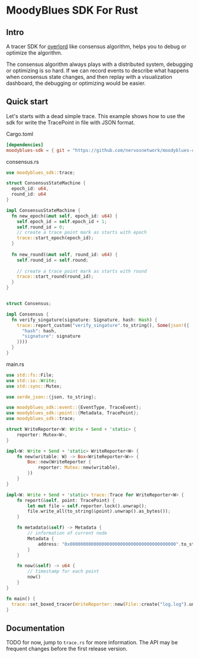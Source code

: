 # MoodyBlues SDK For Rust

## Intro

A tracer SDK for [overlord][overlord] like consensus algorithm, helps you to debug 
or optimize the algorithm.

The consensus algorithm always plays with a distributed system, 
debugging or optimizing is so hard. If we can record events to describe what happens 
when consensus state changes, and then replay with a visualization dashboard, 
the debugging or optimizing would be easier.

## Quick start

Let's starts with a dead simple trace. This example shows how to use the sdk
for write the TracePoint in file with JSON format.

Cargo.toml

```toml
[dependencies]
moodyblues-sdk = { git = "https://github.com/nervosnetwork/moodyblues-client-rust" }
```

consensus.rs
```rust
use moodyblues_sdk::trace;

struct ConsensusStateMachine {
  epoch_id: u64,
  round_id: u64
}

impl ConsensusStateMachine {
  fn new_epoch(&mut self, epoch_id: u64) {
    self.epoch_id = self.epoch_id + 1;
    self.round_id = 0;
    // create a trace point mark as starts with epoch
    trace::start_epoch(epoch_id);
  }
  
  fn new_round(&mut self, round_id: u64) {
    self.round_id = self.round;
    
    // create a trace point mark as starts with round
    trace::start_round(round_id);
  }
}


struct Consensus;

impl Consensus {
  fn verify_singature(signature: Signature, hash: Hash) {
    trace::report_custom("verify_singature".to_string(), Some(json!({
      "hash": hash,
      "signature": signature
    })))
  }
}
```





main.rs

```rust
use std::fs::File;
use std::io::Write;
use std::sync::Mutex;

use serde_json::{json, to_string};

use moodyblues_sdk::event::{EventType, TraceEvent};
use moodyblues_sdk::point::{Metadata, TracePoint};
use moodyblues_sdk::trace;

struct WriteReporter<W: Write + Send + 'static> {
    reporter: Mutex<W>,
}

impl<W: Write + Send + 'static> WriteReporter<W> {
    fn new(writable: W) -> Box<WriteReporter<W>> {
        Box::new(WriteReporter {
            reporter: Mutex::new(writable),
        })
    }
}

impl<W: Write + Send + 'static> trace::Trace for WriteReporter<W> {
    fn report(&self, point: TracePoint) {
        let mut file = self.reporter.lock().unwrap();
        file.write_all(to_string(&point).unwrap().as_bytes());
    }

    fn metadata(&self) -> Metadata {
        // information of current node
        Metadata {
            address: "0x0000000000000000000000000000000000000000".to_string(),
        }
    }

    fn now(&self) -> u64 {
        // timestamp for each point
        now()
    }
}

fn main() {
  trace::set_boxed_tracer(WriteReporter::new(File::create("log.log").unwrap()));
}
```

## Documentation

TODO for now, jump to `trace.rs` for more information. The API may be frequent changes before the first release version.

[overlord]: https://github.com/nervosnetwork/overlord